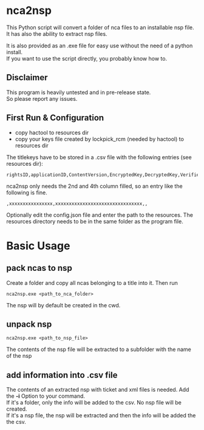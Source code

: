 # nca2nsp
This Python script will convert a folder of nca files to an installable nsp file.  
It has also the ability to extract nsp files.

It is also provided as an .exe file for easy use without the need of a python install.  
If you want to use the script directly, you probably know how to.

## Disclaimer
This program is heavily untested and in pre-release state.  
So please report any issues.

## First Run & Configuration
* copy hactool to resources dir
* copy your keys file created by lockpick_rcm (needed by hactool) to resources dir

The titlekeys have to be stored in a .csv file with the following entries (see resources dir):
```
rightsID,applicationID,ContentVersion,EncryptedKey,DecryptedKey,Verified
```
nca2nsp only needs the 2nd and 4th column filled, so an entry like the following is fine.
```
,xxxxxxxxxxxxxxxx,xxxxxxxxxxxxxxxxxxxxxxxxxxxxxxxx,,
```
Optionally edit the config.json file and enter the path to the resources.
The resources directory needs to be in the same folder as the program file.

# Basic Usage
## pack ncas to nsp
Create a folder and copy all ncas belonging to a title into it. Then run
```
nca2nsp.exe <path_to_nca_folder>
```
The nsp will by default be created in the cwd.

## unpack nsp
```
nca2nsp.exe <path_to_nsp_file>
```
The contents of the nsp file will be extracted to a subfolder with the name of the nsp

## add information into .csv file
The contents of an extracted nsp with ticket and xml files is needed. Add the **-i** Option to your command.  
If it's a folder, only the info will be added to the csv. No nsp file will be created.  
If it's a nsp file, the nsp will be extracted and then the info will be added the the csv.
